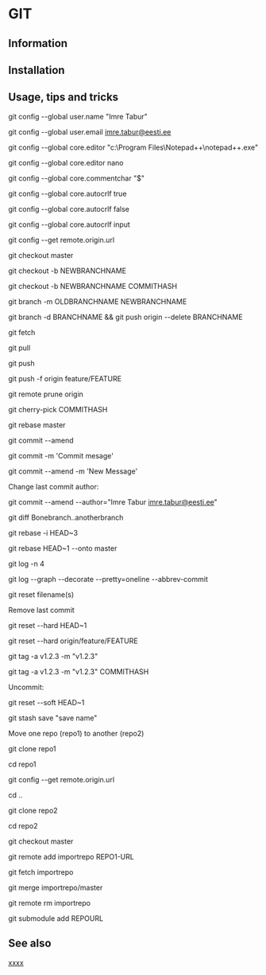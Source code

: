 # GIT

## Information

## Installation

## Usage, tips and tricks

git config --global user.name "Imre Tabur"

git config --global user.email imre.tabur@eesti.ee

git config --global core.editor "c:\Program Files\Notepad++\notepad++.exe"

git config --global core.editor nano

git config --global core.commentchar "$"

git config --global core.autocrlf true

git config --global core.autocrlf false

git config --global core.autocrlf input

git config --get remote.origin.url

git checkout master

git checkout -b NEWBRANCHNAME

git checkout -b NEWBRANCHNAME COMMITHASH

git branch -m OLDBRANCHNAME NEWBRANCHNAME

git branch -d BRANCHNAME && git push origin --delete BRANCHNAME

git fetch

git pull

git push

git push -f origin feature/FEATURE

git remote prune origin

git cherry-pick COMMITHASH

git rebase master

git commit --amend

git commit -m 'Commit mesage'

git commit --amend -m 'New Message'

Change last commit author:

git commit --amend --author="Imre Tabur <imre.tabur@eesti.ee>"

git diff Bonebranch..anotherbranch

git rebase -i HEAD~3

git rebase HEAD~1 --onto master

git log -n 4

git log --graph --decorate --pretty=oneline --abbrev-commit

git reset filename(s)

Remove last commit

git reset --hard HEAD~1

git reset --hard origin/feature/FEATURE

git tag -a v1.2.3 -m "v1.2.3"

git tag -a v1.2.3 -m "v1.2.3" COMMITHASH

Uncommit:

git reset --soft HEAD~1

git stash save "save name"

Move one repo (repo1) to another (repo2)

git clone repo1

cd repo1

git config --get remote.origin.url

cd ..

git clone repo2

cd repo2

git checkout master

git remote add importrepo REPO1-URL

git fetch importrepo

git merge importrepo/master

git remote rm importrepo

git submodule add REPOURL

## See also

[xxxx](http://yyyyy)
